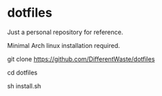 # dotfiles
Just a personal repository for reference.

Minimal Arch linux installation required.

git clone https://github.com/DifferentWaste/dotfiles

cd dotfiles

sh install.sh
